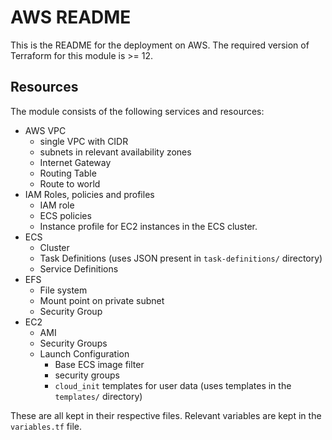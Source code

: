 # AWS README

This is the README for the deployment on AWS.
The required version of Terraform for this module is >= 12.

## Resources

The module consists of the following services and resources:

- AWS VPC
  - single VPC with CIDR
  - subnets in relevant availability zones
  - Internet Gateway
  - Routing Table
  - Route to world
- IAM Roles, policies and profiles
  - IAM role
  - ECS policies
  - Instance profile for EC2 instances in the ECS cluster.
- ECS
  - Cluster
  - Task Definitions (uses JSON present in `task-definitions/` directory)
  - Service Definitions
- EFS
  - File system
  - Mount point on private subnet
  - Security Group
- EC2
  - AMI
  - Security Groups
  - Launch Configuration
    - Base ECS image filter
    - security groups
    - `cloud_init` templates for user data (uses templates in the `templates/` directory)

These are all kept in their respective files.
Relevant variables are kept in the `variables.tf` file.
